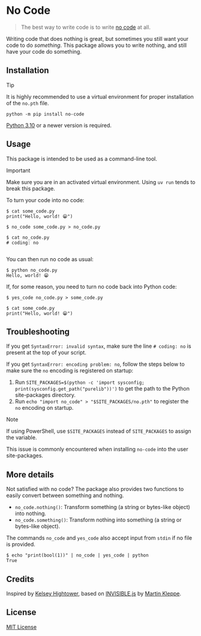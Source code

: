 # No Code

> The best way to write code is to write [no code](https://github.com/kelseyhightower/nocode) at all.

Writing code that does nothing is great, but sometimes you still want your code to do *something*.
This package allows you to write nothing, and still have your code do something.

## Installation

> [!TIP]
> It is highly recommended to use a virtual environment for proper installation of the `no.pth` file.

```shell
python -m pip install no-code
```

[Python 3.10](https://www.python.org/downloads/) or a newer version is required.

## Usage

This package is intended to be used as a command-line tool.

> [!IMPORTANT]
> Make sure you are in an activated virtual environment. Using `uv run` tends to break this package.

To turn your code into no code:

```shell
$ cat some_code.py
print("Hello, world! 😁")

$ no_code some_code.py > no_code.py

$ cat no_code.py
# coding: no
​‌‌‌​​​​​‌‌‌​​‌​​‌‌​‌​​‌​‌‌​‌‌‌​​‌‌‌​‌​​​​‌​‌​​​​​‌​​​‌​​‌​​‌​​​​‌‌​​‌​‌​‌‌​‌‌​​​‌‌​‌‌​​​‌‌​‌‌‌‌​​‌​‌‌​​​​‌​​​​​​‌‌‌​‌‌‌​‌‌​‌‌‌‌​‌‌‌​​‌​​‌‌​‌‌​​​‌‌​​‌​​​​‌​​​​‌​​‌​​​​​‌‌‌‌​​​​‌​​‌‌‌‌‌‌​​‌‌​​​‌​​​​​​‌​​‌​​​‌​​​‌​‌​​‌​​​​‌​‌​

```

You can then run no code as usual:

```shell
$ python no_code.py
Hello, world! 😁

```

If, for some reason, you need to turn no code back into Python code:

```shell
$ yes_code no_code.py > some_code.py

$ cat some_code.py
print("Hello, world! 😁")

```

## Troubleshooting

If you get `SyntaxError: invalid syntax`, make sure the line `# coding: no` is present at the top of your script.

If you get `SyntaxError: encoding problem: no`, follow the steps below to make sure the `no` encoding is registered on startup:

1. Run `SITE_PACKAGES=$(python -c 'import sysconfig; print(sysconfig.get_path("purelib"))')` to get the path to the Python site-packages directory.
2. Run `echo "import no_code" > "$SITE_PACKAGES/no.pth"` to register the `no` encoding on startup.

> [!NOTE]
> If using PowerShell, use `$SITE_PACKAGES` instead of `SITE_PACKAGES` to assign the variable.

This issue is commonly encountered when installing `no-code` into the user site-packages.

## More details

Not satisfied with no code? The package also provides two functions to easily convert between something and nothing.

- `no_code.nothing()`: Transform something (a string or bytes-like object) into nothing.
- `no_code.something()`: Transform nothing into something (a string or bytes-like object).

The commands `no_code` and `yes_code` also accept input from `stdin` if no file is provided.

```shell
$ echo "print(bool(1))" | no_code | yes_code | python
True
```

## Credits

Inspired by [Kelsey Hightower](https://github.com/kelseyhightower/nocode), based on [INVISIBLE.js](https://aem1k.com/invisible/encoder/) by [Martin Kleppe](https://aem1k.com/).

## License

[MIT License](LICENSE.txt)
